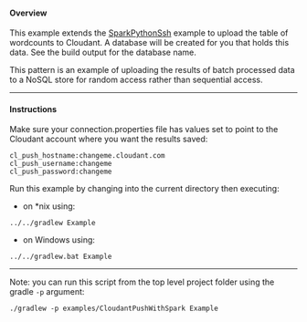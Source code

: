 #### Overview

This example extends the [SparkPythonSsh](./SparkPythonSsh) example to upload the table of wordcounts to Cloudant. A database will be created for you that holds this data.  See the build output for the database name.

This pattern is an example of uploading the results of batch processed data to a NoSQL store for random access rather than sequential access.

*********************************************************************
#### Instructions

Make sure your connection.properties file has values set to point to the Cloudant account where you want the results saved:

```
cl_push_hostname:changeme.cloudant.com
cl_push_username:changeme
cl_push_password:changeme
```

Run this example by changing into the current directory then executing:

- on *nix using:

```
../../gradlew Example
```

- on Windows using:

```
../../gradlew.bat Example
```

*********************************************************************

Note: you can run this script from the top level project folder using the gradle `-p` argument:

```
./gradlew -p examples/CloudantPushWithSpark Example
```
